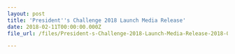 ```yaml
---
layout: post
title: 'President''s Challenge 2018 Launch Media Release'
date: 2018-02-11T00:00:00.000Z
file_url: /files/President-s-Challenge-2018-Launch-Media-Release-2018-02-11.pdf

---
```


